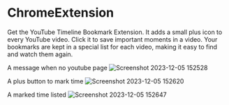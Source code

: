 # ChromeExtension
Get the YouTube Timeline Bookmark Extension. It adds a small plus icon to every YouTube video. Click it to save important moments in a video. Your bookmarks are kept in a special list for each video, making it easy to find and watch them again.


A message when no youtube page
![Screenshot 2023-12-05 152528](https://github.com/omsawant0804/ChromeExtension--for-YouTube-/assets/152958477/d564d60d-bcf2-4b8a-9080-41066f2dc48a)

A plus button to mark time
![Screenshot 2023-12-05 152620](https://github.com/omsawant0804/ChromeExtension--for-YouTube-/assets/152958477/84823c34-4b17-4321-9ed3-c27146cfe9b3)

A marked time listed
![Screenshot 2023-12-05 152647](https://github.com/omsawant0804/ChromeExtension--for-YouTube-/assets/152958477/de7dbcd9-46ac-4f4a-a340-cddf592c4c3d)



